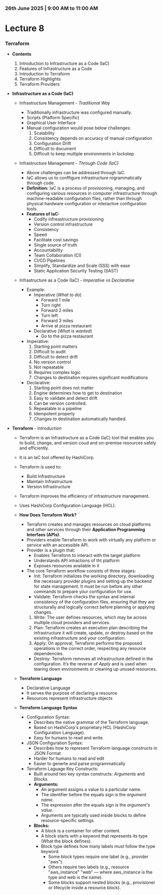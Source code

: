 ### 26th June 2025 | 9:00 AM to 11:00 AM

# Lecture 8

### Terraform

- **Contents**
    1. Introduction to Infrastructure as a Code (IaC)
    2. Features of Infrastructure as a Code
    3. Introduction to Terraform
    4. Terraform Highlights
    5. Terraform Providers


- **Infrastructure as a Code (IaC)**
    
    * Infrastructure Management - *Traditional Way*
        - Traditionally infrastructure was configured manually.
        - Scripts (Platform Specific)
        - Graphical User Interface
        - Manual configuration would pose below challenges:
            1. Scalability
            2. Consistency depends on accuracy of manual configuration
            3. Configuration Drift
            4. Difficult to document
            5. Difficult to keep multiple environments in lockstep
    
    * Infrastructure Management - *Through Code (IaC)*
        - Above challenges can be addressed through IaC.
        - IaC allows us to conffigure infrastructure rogrammatically through code.
        - **Definition:** IaC is a process of provisioning, managing, and configuring various resources in computer infrastructure through machine-readable configuration files, rather than through physical hardware configuration or interactive configuration tools.
        - **Features of IaC:**
            + Codify infreastructure provisioning
            + Version control infrastructure
            + Consistency
            + Speed
            + Facilitate cost savings
            + Single source of truth
            + Accountability
            + Team Collaboration (CI)
            + CI/CD Pipelines
            + Simplify, Standardize and Scale (SSS) with ease
            + Static Application Security Testing (SAST)

    * Infrastructure as a Code (IaC) - *Imperative vs Declarative*
        - Example:    
            + Imperative (*What to do*)
                * Forward 1 mile
                * Turn right
                * Forward 2 miles
                * Turn left
                * Forward 3 miles
                * Arrive at pizza restaurant
            + Declarative (*What is wanted*)
                * Go to the pizza restaurant
        - Imperative:
            1. Starting point matters
            2. Difficult to audit
            3. Difficult to detect drift
            4. No version control
            5. Not repeatable
            6. Requires complex logic
            7. Changes to destination requires significant modifications
        - Declarative:
            1. Starting point does not matter
            2. Engine determines how to get to destination
            3. Easy to validate and detect drift
            4. Can be version controlled.
            5. Repeatable in a pipeline
            6. Idempotent properly
            7. Changes to destination automatically handled.
    

- **Terraform** - *Introduction*
    
    * Terraform is an Infrastructure as a Code (IaC) tool that enables you to build, change, and version coud and on-premise resources safely and efficiently.
    
    * It is an IaC tool offered by HashiCorp.
    
    * Terraform is used to:
        + Build Infrastructure
        + Maintain Infrastructure
        + Version Infrastructure
    
    * Terraform improves the efficiency of infrastructure management.
    
    * Uses HashiCorp Configuration Language (HCL).
    
    * **How Does Terraform Work?**
        + Terraform creates and manages resources on cloud platforms and other services through their **Application Programming Interfaes (APIs)**.
        + Providers enable Terraform to work with virtually any platform or service with an accessible API.
        + Provider is a plugin that:
            - Enables Terraform to interact with the target platform
            - Understands API intractions of tht platform
            - Exposes resources available in it
        + The core Terraform workflow consists of three stages:
            * Init: Terraform initializes the working directory, downloading the necessary provider plugins and setting up the backend for state management. It must be run before any other commands to prepare your configuration for use.
            * Validate: Terraform checks the syntax and internal consistency of the configuration files, ensuring that they are structurally and logically correct before planning or applying changes.
            1. Write: The user defines resources, which may be across multiple cloud providers and services.
            2. Plan: Terraform creates an execution plan describing the infrastructure it will create, update, or destroy based on the existing infrastructure and your configuration.
            3. Apply: On approval, Terraform performs the proposed operations in the correct order, respecting any resource dependencies.
            * Destroy: Terraform removes all infrastructure defined in the configuration. It’s the reverse of *Apply* and is used when tearing down environments or cleaning up unused resources.

    * **Terraform Language**
        + Declarative Language
        + It serves the purpose of declaring a resource
        + Resources represent infrastructure objects
        
    * **Terraform Language Syntax**    
        + Configuration Syntax:
            - Describes the native grammar of the Terraform language.
            - Based on HashiCorp's proprietary HCL (HashiCorp Configuration Language).
            - Easy for humans to read and write.
        + JSON Configuration Syntax:
            - Describes how to represent Terraform language constructs in JSON Format
            - Harder for humans to read and edit
            - Easier to generte and parse programmatically
        + Terraform Laguage Key Constructs:
            - Built around two key syntax constructs: *Arguments* and *Blocks*.
            - **Arguments:**
                * An argument assigns a value to a particular name.
                * The identifier before the equals sign is the *argument name*.
                * The expression after the equals sign is the *argument's value*.
                * Arguments are typically used inside blocks to define resource-specific settings.
            - **Blocks:**
                * A block is a container for other content.
                * A block starts with a keyword that represents its type (What the block defines).
                * Block type defines how many labels must follow the type keyword.
                    + Some block types require one label (e.g., provider "aws").
                    + Others require two labels (e.g., resource "aws_instance" "web" — where aws_instance is the type and web is the name).
                    + Some blocks support nested blocks (e.g., provisioner or lifecycle inside a resource block).